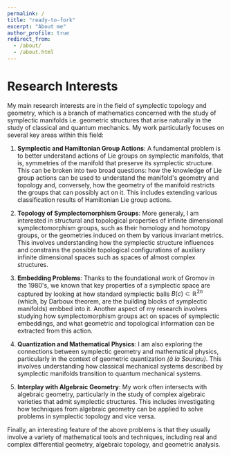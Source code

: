 ```yaml
---
permalink: /
title: "ready-to-fork"
excerpt: "About me"
author_profile: true
redirect_from: 
  - /about/
  - /about.html
---
```


Research Interests
======
My main research interests are in the field of symplectic topology and geometry, which is a branch of mathematics concerned with the study of symplectic manifolds i.e. geometric structures that arise naturally in the study of classical and quantum mechanics. My work particularly focuses on several key areas within this field:

1. **Symplectic and Hamiltonian Group Actions**: A fundamental problem is to better understand actions of Lie groups on symplectic manifolds, that is, symmetries of the manifold that preserve its symplectic structure. This can be broken into two broad questions: how the knowledge of Lie group actions can be used to understand the manifold's geometry and topology and, conversely, how the geometry of the manifold restricts the groups that can possibly act on it. This includes extending various classification results of Hamiltonian Lie group actions. 

2. **Topology of Symplectomorphism Groups**: More generaly, I am interested in structural and topological properties of infinite dimensional symplectomorphism groups, such as their homology and homotopy groups, or the geometries induced on them by various invariant metrics. This involves understanding how the symplectic structure influences and constrains the possible topological configurations of auxiliary infinite dimensional spaces such as spaces of almost complex structures.

4. **Embedding Problems**: Thanks to the foundational work of Gromov in the 1980's, we known that key properties of a symplectic space are captured by looking at how standard symplectic balls $B(c)\subset\mathbb{R}^{2n}$ (which, by Darboux theorem, are the building blocks of symplectic manifolds) embbed into it. Another aspect of my research involves studying how symplectomorphism groups act on spaces of symplectic embeddings, and what geometric and topological information can be extracted from this action.

5. **Quantization and Mathematical Physics**: I am also exploring the connections between symplectic geometry and mathematical physics, particularly in the context of geometric quantization *(à la Souriau)*. This involves understanding how classical mechanical systems described by symplectic manifolds transition to quantum mechanical systems.

3. **Interplay with Algebraic Geometry**:  My work often intersects with algebraic geometry, particularly in the study of complex algebraic varieties that admit symplectic structures. This includes investigating how techniques from algebraic geometry can be applied to solve problems in symplectic topology and vice versa.


Finally, an interesting feature of the above problems is that they usually involve a variety of mathematical tools and techniques, including real and complex differential geometry, algebraic topology, and geometric analysis.
